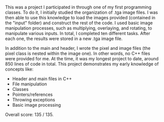 This was a project I participated in through one of my first programming classes. To do it, I initially studied the 
organization of .tga image files. I was then able to use this knowledge to load the images provided (contained in the "input"
folder) and construct the rest of the code. I used basic image manipulation processes, such as multiplying, overlaying, and rotating,
to manipulate various inputs. In total, I completed ten different tasks. After each one, the results were stored in a new .tga image file.

In addition to the main and header, I wrote the pixel and image files (the pixel class is nested within the image one). In other
words, no C++ files were provided for me. At the time, it was my longest project to date, around 850 lines of code in total. This project 
demonstrates my early knowledge of concepts like:

 - Header and main files in C++
 - File manipulation
 - Classes
 - Pointers/references
 - Throwing exceptions
 - Basic image processing

Overall score: 135 / 135.
